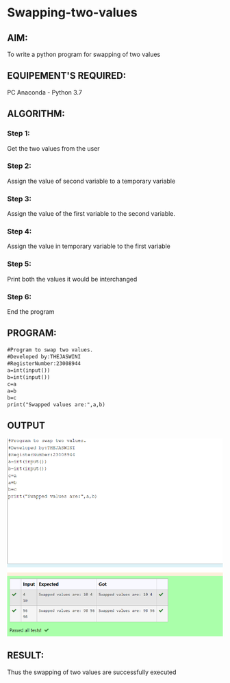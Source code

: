 # Swapping-two-values
## AIM:
To write a python program for swapping of two values
## EQUIPEMENT'S REQUIRED: 
PC
Anaconda - Python 3.7
## ALGORITHM: 
### Step 1:
Get the two values from the user
### Step 2: 
Assign the value of second variable to a temporary variable 
### Step 3: 
Assign the value of the first variable to the second variable.
### Step 4:  
Assign the value in temporary variable to the first variable
### Step 5: 
Print both the values it would be interchanged
### Step 6: 
End the program
## PROGRAM:
```
#Program to swap two values.
#Developed by:THEJASWINI
#RegisterNumber:23008944
a=int(input())
b=int(input())
c=a
a=b
b=c
print("Swapped values are:",a,b)
```
## OUTPUT
![OUTPUT](/LAB%20EXPR%201.png)
## RESULT:
Thus the swapping of two values are successfully executed



